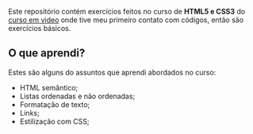 Este repositório contém exercícios feitos no curso de <strong> HTML5 e CSS3</strong> do [curso em video](https://www.cursoemvideo.com) onde tive meu primeiro contato com códigos, então são exercícios básicos.

## O que aprendi?
Estes são alguns do assuntos que aprendi abordados no curso:
<ul> 
 <li>
  HTML semântico;
 </li>
 <li>
  Listas ordenadas e não ordenadas;
 </li>
 <li>
  Formatação de texto;
 </li>
 <li>
  Links;
 </li>
 <li>
  Estilização com CSS;
 </li>
</ul>
